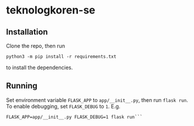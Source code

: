 # teknologkoren-se

## Installation
Clone the repo, then run
```
python3 -m pip install -r requirements.txt
```
to install the dependencies.

## Running
Set environment variable `FLASK_APP` to `app/__init__.py`, then run `flask run`.
To enable debugging, set `FLASK_DEBUG` to `1`.
E.g.
```
FLASK_APP=app/__init__.py FLASK_DEBUG=1 flask run```
```
